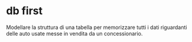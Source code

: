 # db first

Modellare la struttura di una tabella per memorizzare tutti i dati riguardanti delle auto usate messe in vendita da un concessionario.